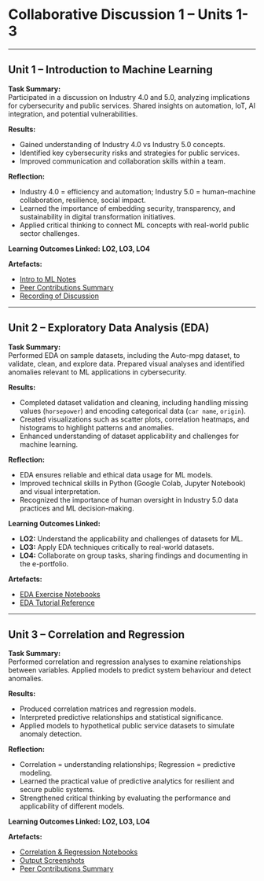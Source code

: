 # Collaborative Discussion 1 – Units 1-3

---

## Unit 1 – Introduction to Machine Learning

**Task Summary:**  
Participated in a discussion on Industry 4.0 and 5.0, analyzing implications for cybersecurity and public services. Shared insights on automation, IoT, AI integration, and potential vulnerabilities.

**Results:**  
- Gained understanding of Industry 4.0 vs Industry 5.0 concepts.  
- Identified key cybersecurity risks and strategies for public services.  
- Improved communication and collaboration skills within a team.

**Reflection:**  
- Industry 4.0 = efficiency and automation; Industry 5.0 = human–machine collaboration, resilience, social impact.  
- Learned the importance of embedding security, transparency, and sustainability in digital transformation initiatives.  
- Applied critical thinking to connect ML concepts with real-world public sector challenges.

**Learning Outcomes Linked:** **LO2, LO3, LO4**

**Artefacts:**  
- [Intro to ML Notes](../../artefacts/intro_to_ml_notes.md)  
- [Peer Contributions Summary](../../artefacts/peer_notes.md)  
- [Recording of Discussion](../../artefacts/Recording_AND_seminars.md)

---

## Unit 2 – Exploratory Data Analysis (EDA)

**Task Summary:**  
Performed EDA on sample datasets, including the Auto-mpg dataset, to validate, clean, and explore data. Prepared visual analyses and identified anomalies relevant to ML applications in cybersecurity.

**Results:**  
- Completed dataset validation and cleaning, including handling missing values (`horsepower`) and encoding categorical data (`car name`, `origin`).  
- Created visualizations such as scatter plots, correlation heatmaps, and histograms to highlight patterns and anomalies.  
- Enhanced understanding of dataset applicability and challenges for machine learning.  

**Reflection:**  
- EDA ensures reliable and ethical data usage for ML models.  
- Improved technical skills in Python (Google Colab, Jupyter Notebook) and visual interpretation.  
- Recognized the importance of human oversight in Industry 5.0 data practices and ML decision-making.  

**Learning Outcomes Linked:**  
- **LO2:** Understand the applicability and challenges of datasets for ML.  
- **LO3:** Apply EDA techniques critically to real-world datasets.  
- **LO4:** Collaborate on group tasks, sharing findings and documenting in the e-portfolio.  

**Artefacts:**  
- [EDA Exercise Notebooks](../../artefacts/eda_notebooks.ipynb)  
- [EDA Tutorial Reference](https://colab.research.google.com/drive/1nonnJUhote03ysz4BPGPIkzGwkxYi5-9?usp=sharing)

---

## Unit 3 – Correlation and Regression

**Task Summary:**  
Performed correlation and regression analyses to examine relationships between variables. Applied models to predict system behaviour and detect anomalies.

**Results:**  
- Produced correlation matrices and regression models.  
- Interpreted predictive relationships and statistical significance.  
- Applied models to hypothetical public service datasets to simulate anomaly detection.

**Reflection:**  
- Correlation = understanding relationships; Regression = predictive modeling.  
- Learned the practical value of predictive analytics for resilient and secure public systems.  
- Strengthened critical thinking by evaluating the performance and applicability of different models.

**Learning Outcomes Linked:** **LO2, LO3, LO4**

**Artefacts:**  
- [Correlation & Regression Notebooks](../../artefacts/correlation_regression_notebooks.ipynb)  
- [Output Screenshots](../../artefacts/correlation_regression_screenshots.png)  
- [Peer Contributions Summary](../../artefacts/peer_notes.md)
